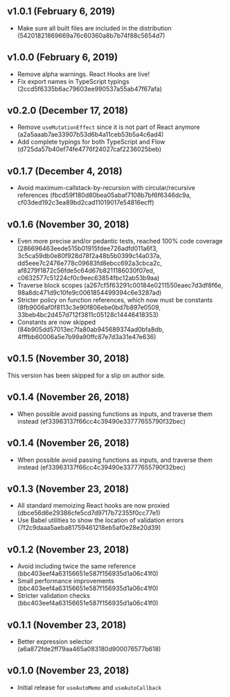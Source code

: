 ## v1.0.1 (February 6, 2019)

- Make sure all built files are included in the distribution (54201821869669a76c60360a8b7b74f88c5654d7)

## v1.0.0 (February 6, 2019)

- Remove alpha warnings. React Hooks are live!
- Fix export names in TypeScript typings (2ccd5f6335b6ac79603ee990537a55ab47f67afa)

## v0.2.0 (December 17, 2018)

- Remove `useMutationEffect` since it is not part of React anymore (a2a5aaab7ae33907b53d6b4a11ceb53b5a4c6ad4)
- Add complete typings for both TypeScript and Flow (d725da57b40ef74fe4776f24027caf2236025beb)

## v0.1.7 (December 4, 2018)

- Avoid maximum-callstack-by-recursion with circular/recursive references (fbcd59f180d80bea05abaf7108b7bf6f6346dc9a, cf03ded192c3ea89bd2cad11019017e54816ecff)

## v0.1.6 (November 30, 2018)

- Even more precise and/or pedantic tests, reached 100% code coverage (286696463eede515b01915fdee726adfd011a6f3, 3c5ca59db0e80f928d78f2a48b5b0399c14a037a, dd5eee7c2476e778c09683fd8ebcc692a3cbca2c, af8279f1872c56fde5c64d67b8211186030f07ed, c0632577c51224cf0c9eec63854fbc12ab53b9aa)
- Traverse block scopes (a267cf5f63291c00184e0211550eaec7d3df8f6e, 98a8dc471d9c10fe9c0061854499394c6e3287ad)
- Stricter policy on function references, which now must be constants (8fb9006af0f8113c3e90f806ebe0bd7b897e0509, 33beb4bc2d457d712f3811c05128c14446418353)
- Constants are now skipped (84b905dd57013ec7fa80ab945689374ad0bfa8db, 4fffbb60006a5e7b99a90ffc87e7d3a31e47e636)

## v0.1.5 (November 30, 2018)

This version has been skipped for a slip on author side.

## v0.1.4 (November 26, 2018)

- When possible avoid passing functions as inputs, and traverse them instead (ef33963137f66cc4c39490e33777655790f32bec)

## v0.1.4 (November 26, 2018)

- When possible avoid passing functions as inputs, and traverse them instead (ef33963137f66cc4c39490e33777655790f32bec)

## v0.1.3 (November 23, 2018)

- All standard memoizing React hooks are now proxied (dbce56d6e29386cfe5cd7d9717b72355f0cc77e1)
- Use Babel utilities to show the location of validation errors (7f2c9daaa5aeba81759461218eb5af0e28e20d39)

## v0.1.2 (November 23, 2018)

- Avoid including twice the same reference (bbc403eef4a63156651e587f156935d1a06c41f0)
- Small performance improvements (bbc403eef4a63156651e587f156935d1a06c41f0)
- Stricter validation checks (bbc403eef4a63156651e587f156935d1a06c41f0)

## v0.1.1 (November 23, 2018)

- Better expression selector (a6a872fde2ff79aa465a083180d900076577b618)

## v0.1.0 (November 23, 2018)

- Initial release for `useAutoMemo` and `useAutoCallback`
